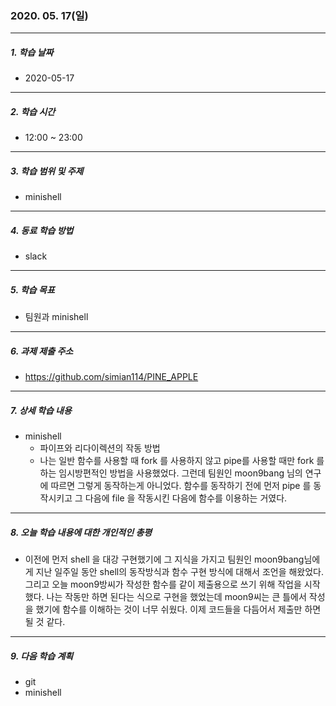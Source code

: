 ### 2020. 05. 17(일)

-----

##### 1. 학습 날짜

- 2020-05-17

-----

##### 2. 학습 시간

- 12:00 ~ 23:00

-----

##### 3. 학습 범위 및 주제

- minishell

-----

##### 4. 동료 학습 방법

- slack

-----

##### 5. 학습 목표

- 팀원과 minishell

-----

##### 6. 과제 제출 주소

- https://github.com/simian114/PINE_APPLE

-----

##### 7. 상세 학습 내용

- minishell
  - 파이프와 리다이렉션의 작동 방법
  - 나는 일반 함수를 사용할 때 fork 를 사용하지 않고 pipe를 사용할 때만 fork 를 하는 임시방편적인 방법을 사용했었다. 그런데 팀원인 moon9bang 님의 연구에 따르면 그렇게 동작하는게 아니었다. 함수를 동작하기 전에 먼저 pipe 를 동작시키고 그 다음에 file 을 작동시킨 다음에 함수를 이용하는 거였다.

-----

##### 8. 오늘 학습 내용에 대한 개인적인 총평

- 이전에 먼저 shell 을 대강 구현했기에 그 지식을 가지고 팀원인 moon9bang님에게 지난 일주일 동안 shell의 동작방식과 함수 구현 방식에 대해서 조언을 해왔었다. 그리고 오늘 moon9방씨가 작성한 함수를 같이 제출용으로 쓰기 위해 작업을 시작했다. 나는 작동만 하면 된다는 식으로 구현을 했었는데 moon9씨는 큰 틀에서 작성을 했기에 함수를 이해하는 것이 너무 쉬웠다. 이제 코드들을 다듬어서 제출만 하면 될 것 같다.

-----

##### 9. 다음 학습 계획

- git
- minishell
